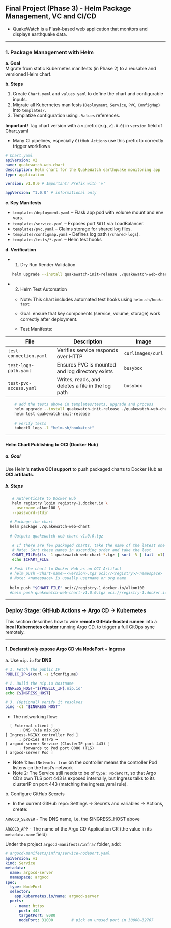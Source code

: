 ## Final Project (Phase 3) - Helm Package Management, VC and CI/CD

- QuakeWatch is a Flask-based web application that monitors and displays earthquake data.  
---

### 1. Package Management with Helm

**a. Goal**  
Migrate from static Kubernetes manifests (in Phase 2) to a reusable and versioned Helm chart.

**b. Steps**

1. Create `Chart.yaml` and `values.yaml` to define the chart and configurable inputs.
2. Migrate all Kubernetes manifests (`Deployment`, `Service`, `PVC`, `ConfigMap`) into `templates/`.
3. Templatize configuration using `.Values` references.

**Important!** Tag chart version with a `v` prefix (e.g.,`v1.0.0`) in `version` field of Chart.yaml
- Many CI pipelines, especially `GitHub Actions` use this prefix to correctly trigger workflows
```yaml
# Chart.yaml
apiVersion: v2
name: quakewatch-web-chart
description: Helm chart for the QuakeWatch earthquake monitoring app
type: application

version: v1.0.0 # Important! Prefix with 'v'

appVersion: "1.0.0" # informational only
```


**c. Key Manifests**

- `templates/deployment.yaml` – Flask app pod with volume mount and env vars.
- `templates/service.yaml` – Exposes port `5011` via LoadBalancer.
- `templates/pvc.yaml` – Claims storage for shared log files.
- `templates/configmap.yaml` – Defines log path (`/shared-logs`).
- `templates/tests/*.yaml` – Helm test hooks

**d. Verification**

- 1. Dry Run Render Validation

```bash
   helm upgrade --install quakewatch-init-release ./quakewatch-web-chart --dry-run --debug
```
- 2. Helm Test Automation

  - Note: This chart includes automated test hooks using `helm.sh/hook: test` 

   - Goal: ensure that key components (service, volume, storage) work correctly after deployment.
   - Test Manifests:

| File                                | Description                                       | Image     |
|-------------------------------------|---------------------------------------------------|-----------|
| `test-connection.yaml`              | Verifies service responds over HTTP               | `curlimages/curl` |
| `test-logs-path.yaml`               | Ensures PVC is mounted and log directory exists   | `busybox` |
| `test-pvc-access.yaml`              | Writes, reads, and deletes a file in the log path | `busybox` |

```bash
    # add the tests above in templates/tests, upgrade and process 
    helm upgrade --install quakewatch-init-release ./quakewatch-web-chart
    helm test quakewatch-init-release
    
    # verify tests
    kubectl logs -l "helm.sh/hook=test"
```
---

#### Helm Chart Publishing to OCI (Docker Hub)
##### a. Goal
  Use Helm's **native OCI support** to push packaged charts to Docker Hub as **OCI artifacts**.

 ##### b. Steps
  
```bash
   # Authenticate to Docker Hub
   helm registry login registry-1.docker.io \
   --username alkon100 \
   --password-stdin
```   
```bash
  # Package the chart 
  helm package ./quakewatch-web-chart
  
  # Output: quakewatch-web-chart-v1.0.0.tgz 
 ```
```bash
   # If there are few packaged charts, take the name of the latest one
   # Note: Sort these names in ascending order and take the last
   CHART_FILE=$(ls -1 quakewatch-web-chart-*.tgz | sort -V | tail -n1)
   echo $CHART_FILE
```


```bash
  # Push the chart to Docker Hub as an OCI Artifact 
  # helm push <chart-name>-<version>.tgz oci://<registry>/<namespace>
  # Note: <namespace> is usually username or org name 
  
  helm push "$CHART_FILE" oci://registry-1.docker.io/alkon100
  #helm push quakewatch-web-chart-v1.0.0.tgz oci://registry-1.docker.io/alkon100
```
---

### Deploy Stage: GitHub Actions → Argo CD → Kubernetes

This section describes how to wire **remote GitHub-hosted runner** into a **local Kubernetes cluster** running Argo CD, to trigger a full GitOps sync remotely.

---

#### 1. Declaratively expose Argo CD via NodePort + Ingress
a. Use `nip.io` for **DNS**

```bash
# 1. Fetch the public IP
PUBLIC_IP=$(curl -s ifconfig.me)

# 2. Build the nip.io hostname
INGRESS_HOST="${PUBLIC_IP}.nip.io"
echo {$INGRESS_HOST}

# 3. (Optional) verify it resolves
ping -c1 "$INGRESS_HOST"
```
- The networking flow:
```text
  [ External client ]
      ↓ DNS (via nip.io)
[ Ingress-NGINX controller Pod ]
      ↓ proxies HTTPS → 
[ argocd-server Service (ClusterIP port 443) ]
      ↓ forwards to Pod port 8080 (TLS)
[ argocd-server Pod ]

```
- Note 1: `hostNetwork: true` on the controller means the controller Pod listens on the host’s network
- Note 2: The Service still needs to be of `type: NodePort`, so that Argo CD’s own TLS port 443 is exposed internally, but Ingress talks to its clusterIP on port 443 (matching the ingress.yaml rule).

b. Configure GitHub Secrets 
     
- In the current GitHub repo: Settings → Secrets and variables → Actions, create:

`ARGOCD_SERVER` - The DNS name, i.e. the $INGRESS_HOST above 

`ARGOCD_APP` - The name of the Argo CD Application CR (the value in its `metadata.name` field)


Under the project `argocd-manifests/infra/` folder, add:

```yaml
# argocd-manifests/infra/service-nodeport.yaml
apiVersion: v1
kind: Service
metadata:
  name: argocd-server
  namespace: argocd
spec:
  type: NodePort
  selector:
    app.kubernetes.io/name: argocd-server
  ports:
    - name: https
      port: 443
      targetPort: 8080
      nodePort: 31000        # pick an unused port in 30000–32767
```

 